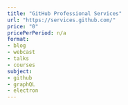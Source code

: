 ```yaml
---
title: "GitHub Professional Services"
url: "https://services.github.com/"
price: "0"
pricePerPeriod: n/a
format: 
- blog
- webcast
- talks
- courses
subject: 
- github
- graphQL
- electron
---
```

